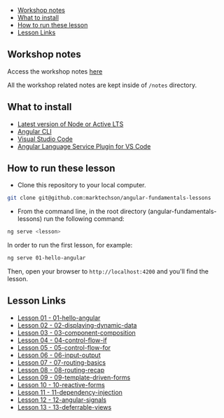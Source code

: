 - [Workshop notes](#workshop-notes)
- [What to install](#what-to-install)
- [How to run these lesson](#how-to-run-these-lesson)
- [Lesson Links](#lesson-links)

## Workshop notes

Access the workshop notes [here](https://pankaj485.github.io/A17/notes/index.html)

All the workshop related notes are kept inside of `/notes` directory.

## What to install

- [Latest version of Node or Active LTS](https://nodejs.org/en/download/)
- [Angular CLI](https://angular.dev/tools/cli/setup-local#install-the-angular-cli)
- [Visual Studio Code](https://code.visualstudio.com/download)
- [Angular Language Service Plugin for VS Code](https://marketplace.visualstudio.com/items?itemName=Angular.ng-template)

## How to run these lesson

- Clone this repository to your local computer.

```bash
git clone git@github.com:marktechson/angular-fundamentals-lessons
```

- From the command line, in the root directory (angular-fundamentals-lessons) run the following command:

```bash
ng serve <lesson>
```

In order to run the first lesson, for example:

```bash
ng serve 01-hello-angular
```

Then, open your browser to `http://localhost:4200` and you'll find the lesson.

## Lesson Links

- [Lesson 01 - 01-hello-angular](projects/01-hello-angular)
- [Lesson 02 - 02-displaying-dynamic-data](projects/02-displaying-dynamic-data)
- [Lesson 03 - 03-component-composition](projects/03-component-composition)
- [Lesson 04 - 04-control-flow-if](projects/04-control-flow-if)
- [Lesson 05 - 05-control-flow-for](projects/05-control-flow-for)
- [Lesson 06 - 06-input-output](projects/06-input-output)
- [Lesson 07 - 07-routing-basics](projects/07-routing-basics)
- [Lesson 08 - 08-routing-recap](projects/08-routing-recap)
- [Lesson 09 - 09-template-driven-forms](projects/09-template-driven-forms)
- [Lesson 10 - 10-reactive-forms](projects/10-reactive-forms)
- [Lesson 11 - 11-dependency-injection](projects/11-dependency-injection)
- [Lesson 12 - 12-angular-signals](projects/12-angular-signals)
- [Lesson 13 - 13-deferrable-views](projects/13-deferrable-views)

